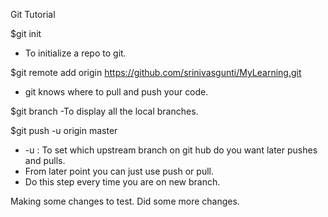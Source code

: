 Git Tutorial

$git init
- To initialize a repo to git.

$git remote add origin https://github.com/srinivasgunti/MyLearning.git
- git knows where to pull and push your code.

$git branch
-To display all the local branches.

$git push -u origin master
-  -u  : To set which upstream branch on git hub do you want later pushes and pulls.
-  From later point you can just use push or pull.
-  Do this step every time you are on new branch.

Making some changes to test.
Did some more changes.